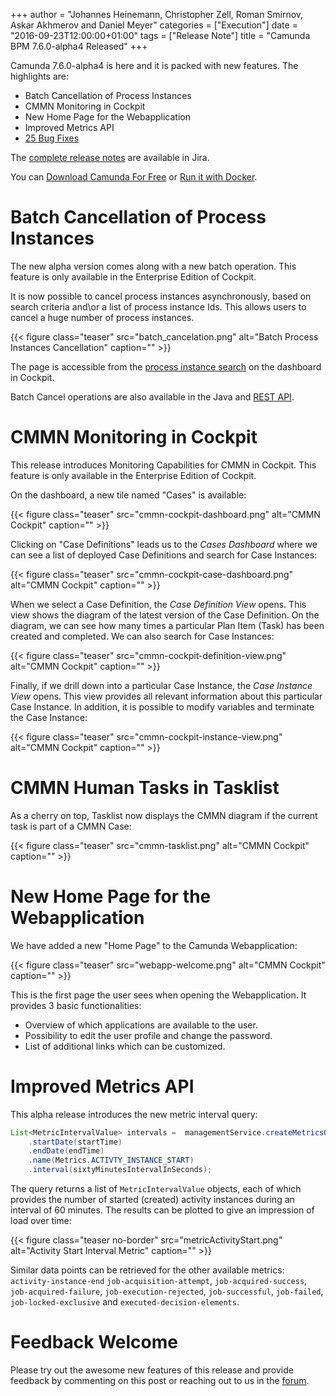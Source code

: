 +++
author = "Johannes Heinemann, Christopher Zell, Roman Smirnov, Askar Akhmerov and Daniel Meyer"
categories = ["Execution"]
date = "2016-09-23T12:00:00+01:00"
tags = ["Release Note"]
title = "Camunda BPM 7.6.0-alpha4 Released"
+++

Camunda 7.6.0-alpha4 is here and it is packed with new features. The highlights are:

* Batch Cancellation of Process Instances
* CMMN Monitoring in Cockpit
* New Home Page for the Webapplication
* Improved Metrics API
* [25 Bug Fixes](https://app.camunda.com/jira/issues/?jql=issuetype%20%3D%20%22Bug%20Report%22%20AND%20fixVersion%20%3D%207.6.0-alpha4)

The [complete release notes](https://app.camunda.com/jira/secure/ReleaseNote.jspa?projectId=10230&version=14691) are available in Jira.

You can [Download Camunda For Free](https://camunda.org/download/)
or [Run it with Docker](https://hub.docker.com/r/camunda/camunda-bpm-platform/).

<!--more-->
# Batch Cancellation of Process Instances

The new alpha version comes along with a new batch operation. This feature is only available in the Enterprise Edition of Cockpit.

It is now possible to cancel process instances asynchronously, based on search criteria and\or a list of process instance Ids. This allows users to cancel a huge number of process instances.

{{< figure class="teaser" src="batch_cancelation.png" alt="Batch Process Instances Cancellation" caption="" >}}

The page is accessible from the [process instance search](https://docs.camunda.org/manual/latest/webapps/cockpit/bpmn/dashboard/#search) on the dashboard in Cockpit.

Batch Cancel operations are also available in the Java and [REST API](https://docs.camunda.org/manual/latest/reference/rest/process-instance/post-delete/).

# CMMN Monitoring in Cockpit

This release introduces Monitoring Capabilities for CMMN in Cockpit. This feature is only available in the Enterprise Edition of Cockpit.

On the dashboard, a new tile named "Cases" is available:

{{< figure class="teaser" src="cmmn-cockpit-dashboard.png" alt="CMMN Cockpit" caption="" >}}

Clicking on "Case Definitions" leads us to the _Cases Dashboard_ where we can see a list of deployed Case Definitions and search for Case Instances: 

{{< figure class="teaser" src="cmmn-cockpit-case-dashboard.png" alt="CMMN Cockpit" caption="" >}}

When we select a Case Definition, the _Case Definition View_ opens. This view shows the diagram of the latest version of the Case Definition. On the diagram, we can see how many times a particular Plan Item (Task) has been created and completed. We can also search for Case Instances:

{{< figure class="teaser" src="cmmn-cockpit-definition-view.png" alt="CMMN Cockpit" caption="" >}}

Finally, if we drill down into a particular Case Instance, the _Case Instance View_ opens. This view provides all relevant information about this particular Case Instance. In addition, it is possible to modify variables and terminate the Case Instance:

{{< figure class="teaser" src="cmmn-cockpit-instance-view.png" alt="CMMN Cockpit" caption="" >}}

# CMMN Human Tasks in Tasklist

As a cherry on top, Tasklist now displays the CMMN diagram if the current task is part of a CMMN Case:

{{< figure class="teaser" src="cmmn-tasklist.png" alt="CMMN Cockpit" caption="" >}}

# New Home Page for the Webapplication

We have added a new "Home Page" to the Camunda Webapplication:

{{< figure class="teaser" src="webapp-welcome.png" alt="CMMN Cockpit" caption="" >}}

This is the first page the user sees when opening the Webapplication. It provides 3 basic functionalities:

* Overview of which applications are available to the user.
* Possibility to edit the user profile and change the password.
* List of additional links which can be customized.

# Improved Metrics API

This alpha release introduces the new metric interval query:

```java
List<MetricIntervalValue> intervals =  managementService.createMetricsQuery()
    .startDate(startTime)
    .endDate(endTime)
    .name(Metrics.ACTIVTY_INSTANCE_START)
    .interval(sixtyMinutesIntervalInSeconds); 
```

The query returns a list of `MetricIntervalValue` objects, each of which provides the number of started (created) activity instances during an interval of 60 minutes. The results can be plotted to give an impression of load over time:

{{< figure class="teaser no-border" src="metricActivityStart.png" alt="Activity Start Interval Metric" caption="" >}}

Similar data points can be retrieved for the other available metrics: `activity-instance-end` `job-acquisition-attempt`, `job-acquired-success`, `job-acquired-failure`, `job-execution-rejected`, `job-successful`, `job-failed`, `job-locked-exclusive` and `executed-decision-elements`.

# Feedback Welcome

Please try out the awesome new features of this release and provide feedback by commenting on this post or reaching out to us in the [forum](https://forum.camunda.org/).
